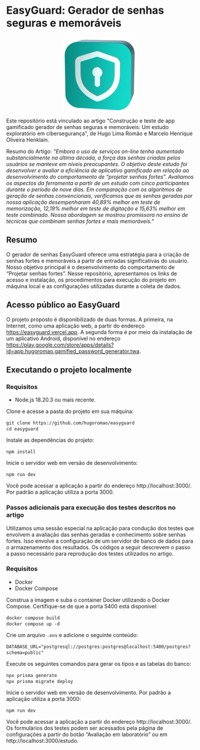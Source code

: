 # EasyGuard: Gerador de senhas seguras e memoráveis

<p align="center"><img src="./public/survey1.png" alt="EasyGuard" height="200" /></p>

Este repositório está vinculado ao artigo "Construção e teste de app gamificado gerador de senhas seguras e memoráveis: Um estudo exploratório em cibersegurança", de Hugo Lima Romão e Marcelo Henrique Oliveira Henklain.

Resumo do Artigo: _"Embora o uso de serviços on-line tenha aumentado substancialmente na última década, a força das senhas criadas pelos usuários se manteve em níveis preocupantes. O objetivo deste estudo foi desenvolver e avaliar a eficiência de aplicativo gamificado em relação ao desenvolvimento do comportamento de “projetar senhas fortes”. Avaliamos os aspectos da ferramenta a partir de um estudo com cinco participantes durante o período de nove dias. Em comparação com os algoritmos de geração de senhas convencionais, verificamos que as senhas geradas por nossa aplicação desempenharam 40,89% melhor em teste de memorização, 12,19% melhor em teste de digitação e 15,63% melhor em teste combinado. Nossa abordagem se mostrou promissora no ensino de técnicas que combinam senhas fortes e mais memoráveis."_

## Resumo

O gerador de senhas EasyGuard oferece uma estratégia para a criação de senhas fortes e memoráveis a partir de entradas significativas do usuário. Nosso objetivo principal é o desenvolvimento do comportamento de “Projetar senhas fortes”. Nesse repositório, apresentamos os links de acesso e
instalação, os procedimentos para execução do projeto em máquina local e as configurações utilizadas durante a coleta de dados.

## Acesso público ao EasyGuard

O projeto proposto é disponibilizado de duas formas. A primeira, na Internet, como uma aplicação web, a partir do endereço <https://easyguard.vercel.app>. A segunda forma é por meio da instalação de um aplicativo Android, disponível no endereço <https://play.google.com/store/apps/details?id=app.hugoromao.gamified_password_generator.twa>.

## Executando o projeto localmente

### Requisitos

- Node.js 18.20.3 ou mais recente.

Clone e acesse a pasta do projeto em sua máquina:

```
git clone https://github.com/hugoromao/easyguard
cd easyguard
```

Instale as dependências do projeto:

```
npm install
```

Inicie o servidor web em versão de desenvolvimento:

```
npm run dev
```

Você pode acessar a aplicação a partir do endereço http://localhost:3000/. Por padrão a aplicação utiliza a porta 3000.

### Passos adicionais para execução dos testes descritos no artigo

Utilizamos uma sessão especial na aplicação para condução dos testes que envolvem a avaliação das senhas geradas e conhecimento sobre senhas fortes. Isso envolve a configuração de um servidor de banco de dados para o armazenamento dos resultados. Os códigos a seguir descrevem o passo a passo necessário para reprodução dos testes utilizados no artigo.

### Requisitos

- Docker
- Docker Compose

Construa a imagem e suba o container Docker utilizando o Docker Compose. Certifique-se de que a porta 5400 está disponível:

```
docker compose build
docker compose up -d
```

Crie um arquivo `.env` e adicione o seguinte conteúdo:

```
DATABASE_URL="postgresql://postgres:postgres@localhost:5400/postgres?schema=public"
```

Execute os seguintes comandos para gerar os tipos e as tabelas do banco:

```
npx prisma generate
npx prisma migrate deploy
```

Inicie o servidor web em versão de desenvolvimento. Por padrão a aplicação utiliza a porta 3000:

```
npm run dev
```

Você pode acessar a aplicação a partir do endereço http://localhost:3000/. Os formulários dos testes podem ser acessados pela página de configurações a partir do botão “Avaliação em laboratório” ou em http://localhost:3000/estudo.
